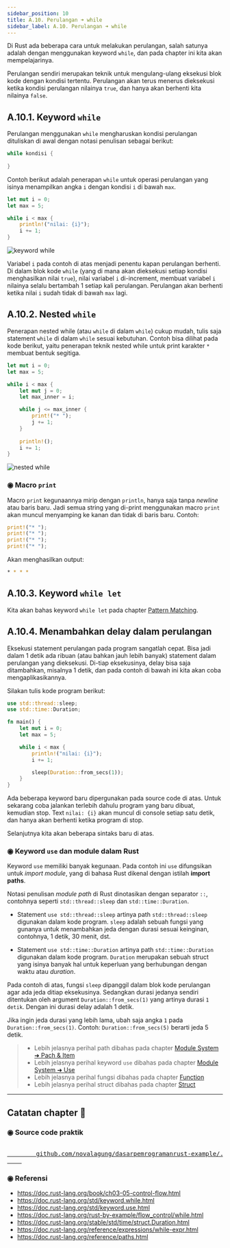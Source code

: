 ```yaml
---
sidebar_position: 10
title: A.10. Perulangan ➜ while
sidebar_label: A.10. Perulangan ➜ while
---
```


Di Rust ada beberapa cara untuk melakukan perulangan, salah satunya adalah dengan menggunakan keyword `while`, dan pada chapter ini kita akan mempelajarinya.

Perulangan sendiri merupakan teknik untuk mengulang-ulang eksekusi blok kode dengan kondisi tertentu. Perulangan akan terus menerus dieksekusi ketika kondisi perulangan nilainya `true`, dan hanya akan berhenti kita nilainya `false`.

## A.10.1. Keyword `while`

Perulangan menggunakan `while` mengharuskan kondisi perulangan dituliskan di awal dengan notasi penulisan sebagai berikut:

```rust
while kondisi {
    
}
```

Contoh berikut adalah penerapan `while` untuk operasi perulangan yang isinya menampilkan angka `i` dengan kondisi `i` di bawah `max`.

```rust
let mut i = 0;
let max = 5;

while i < max {
    println!("nilai: {i}");
    i += 1;
}
```

![keyword while](img/perulangan-while-1.png)

Variabel `i` pada contoh di atas menjadi penentu kapan perulangan berhenti. Di dalam blok kode `while` (yang di mana akan dieksekusi setiap kondisi menghasilkan nilai `true`), nilai variabel `i` di-increment, membuat variabel `i` nilainya selalu bertambah 1 setiap kali perulangan. Perulangan akan berhenti ketika nilai `i` sudah tidak di bawah `max` lagi.

## A.10.2. Nested `while`

Penerapan nested while (atau `while` di dalam `while`) cukup mudah, tulis saja statement `while` di dalam `while` sesuai kebutuhan. Contoh bisa dilihat pada kode berikut, yaitu penerapan teknik nested while untuk print karakter `*` membuat bentuk segitiga.

```rust
let mut i = 0;
let max = 5;

while i < max {
    let mut j = 0;
    let max_inner = i;

    while j <= max_inner {
        print!("* ");
        j += 1;
    }
    
    println!();
    i += 1;
}
```

![nested while](img/perulangan-while-2.png)

### ◉ Macro `print`

Macro `print` kegunaannya mirip dengan `println`, hanya saja tanpa *newline* atau baris baru. Jadi semua string yang di-print menggunakan macro `print` akan muncul menyamping ke kanan dan tidak di baris baru. Contoh:

```rust
print!("* ");
print!("* ");
print!("* ");
print!("* ");
```

Akan menghasilkan output:

```bash
* * * * 
```

## A.10.3. Keyword `while let`

Kita akan bahas keyword `while let` pada chapter [Pattern Matching](/basic/pattern-matching).

## A.10.4. Menambahkan delay dalam perulangan

Eksekusi statement perulangan pada program sangatlah cepat. Bisa jadi dalam 1 detik ada ribuan (atau bahkan jauh lebih banyak) statement dalam perulangan yang dieksekusi. Di-tiap eksekusinya, delay bisa saja ditambahkan, misalnya 1 detik, dan pada contoh di bawah ini kita akan coba mengaplikasikannya.

Silakan tulis kode program berikut:

```rust
use std::thread::sleep;
use std::time::Duration;

fn main() {
    let mut i = 0;
    let max = 5;

    while i < max {
        println!("nilai: {i}");
        i += 1;

        sleep(Duration::from_secs(1));
    }
}
```

Ada beberapa keyword baru dipergunakan pada source code di atas. Untuk sekarang coba jalankan terlebih dahulu program yang baru dibuat, kemudian stop. Text `nilai: {i}` akan muncul di console setiap satu detik, dan hanya akan berhenti ketika program di stop.

Selanjutnya kita akan beberapa sintaks baru di atas.

### ◉ Keyword `use` dan module dalam Rust

Keyword `use` memiliki banyak kegunaan. Pada contoh ini `use` difungsikan untuk *import module*, yang di bahasa Rust dikenal dengan istilah **import paths**.

Notasi penulisan *module path* di Rust dinotasikan dengan separator `::`, contohnya seperti `std::thread::sleep` dan `std::time::Duration`.

- Statement `use std::thread::sleep` artinya path `std::thread::sleep` digunakan dalam kode program. `sleep` adalah sebuah fungsi yang gunanya untuk menambahkan jeda dengan durasi sesuai keinginan, contohnya, 1 detik, 30 menit, dst.

- Statement `use std::time::Duration` artinya path `std::time::Duration` digunakan dalam kode program. `Duration` merupakan sebuah struct yang isinya banyak hal untuk keperluan yang berhubungan dengan waktu atau *duration*.

Pada contoh di atas, fungsi `sleep` dipanggil dalam blok kode perulangan agar ada jeda ditiap eksekusinya. Sedangkan durasi jedanya sendiri ditentukan oleh argument `Duration::from_secs(1)` yang artinya durasi `1 detik`. Dengan ini durasi delay adalah 1 detik.

Jika ingin jeda durasi yang lebih lama, ubah saja angka `1` pada `Duration::from_secs(1)`. Contoh: `Duration::from_secs(5)` berarti jeda 5 detik.

> - Lebih jelasnya perihal path dibahas pada chapter [Module System ➜ Pach & Item](/basic/path-item)
> - Lebih jelasnya perihal keyword `use` dibahas pada chapter [Module System ➜ Use](/basic/use)
> - Lebih jelasnya perihal fungsi dibahas pada chapter [Function](/basic/function)
> - Lebih jelasnya perihal struct dibahas pada chapter [Struct](/basic/struct)

---

## Catatan chapter 📑

### ◉ Source code praktik

<pre>
    <a href="https://github.com/novalagung/dasarpemrogramanrust-example/tree/master/perulangan_while">
        github.com/novalagung/dasarpemrogramanrust-example/../perulangan_while
    </a>
</pre>

### ◉ Referensi

- https://doc.rust-lang.org/book/ch03-05-control-flow.html
- https://doc.rust-lang.org/std/keyword.while.html
- https://doc.rust-lang.org/std/keyword.use.html
- https://doc.rust-lang.org/rust-by-example/flow_control/while.html
- https://doc.rust-lang.org/stable/std/time/struct.Duration.html
- https://doc.rust-lang.org/reference/expressions/while-expr.html
- https://doc.rust-lang.org/reference/paths.html
